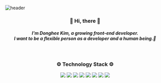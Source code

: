 ![header](https://capsule-render.vercel.app/api?type=waving&color=a3dbec&height=300&section=header&text={%20dev%20:%20Donghee%20}&fontSize=90&fontColor=242626)
<h3 align="center" > 👋 Hi, there 👋 </h1>
<h5 align="center">
I'm Donghee Kim, a growing front-end developer.<br>
I want to be a flexible person as a developer and a human being.🌊
</h4>
<br />
<h3 align="center"> ⚙ Technology Stack ⚙ </h3>

<p align="center">
<img src="https://img.shields.io/badge/HTML5-red?style=flat-square&logo=HTML5&logoColor=white" style="inline-block"/>
<img src="https://img.shields.io/badge/CSS3-blue?style=flat-square&logo=CSS3&logoColor=white" style="inline-block"/>
<img src="https://img.shields.io/badge/JAVASCRIPT-yellow?style=flat-square&logo=Javascript&logoColor=white" style="inline-block"/>
<img src="https://img.shields.io/badge/REACT-blue?style=flat-square&logo=React&logoColor=white"/>
<img src="https://img.shields.io/badge/Sass-pink?style=flat-square&logo=Sass&logoColor=white"/>
<img src="https://img.shields.io/badge/styled--components-pink?style=flat-square&logo=styled-components&logoColor=white"/>
<img src="https://img.shields.io/badge/Git-black?style=flat-square&logo=Git&logoColor=white"/> 
<img src="https://img.shields.io/badge/AWS-orange?style=flat-square&logo=Amazon AWS&logoColor=white"/> 
</p>
<br />

